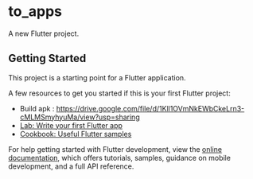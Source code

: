 # to_apps

A new Flutter project.

## Getting Started

This project is a starting point for a Flutter application.

A few resources to get you started if this is your first Flutter project:

- Build apk : https://drive.google.com/file/d/1Kll1OVmNkEWbCkeLrn3-cMLMSmyhyuMa/view?usp=sharing
- [Lab: Write your first Flutter app](https://docs.flutter.dev/get-started/codelab)
- [Cookbook: Useful Flutter samples](https://docs.flutter.dev/cookbook)

For help getting started with Flutter development, view the
[online documentation](https://docs.flutter.dev/), which offers tutorials,
samples, guidance on mobile development, and a full API reference.
